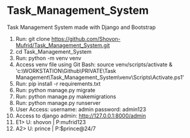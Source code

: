 # Task_Management_System
 Task Management System made with Django and Bootstrap 

1. Run: git clone https://github.com/Shovon-Mufrid/Task_Management_System.git 
2. cd Task_Management_System
3. Run: python -m venv venv
4. Access venv file using Git Bash: source venv/scripts/activate 
 & 'c:\WORKSTATION\Github\PRIVATE\Task Management\Task_Management_System\venv\Scripts\Activate.ps1'
5. Run: pip install -r requirements.txt
6. Run: python manage.py migrate
7. Run: python manage.py makemigrations
8. Run: python manage.py runserver
9. User Access: username: admin password: admin123
10. Access to django admin: http://127.0.0.1:8000/admin
11. E1> U: shovon | P:mufrid123
12. A2> U: prince | P:$prince@24/7
